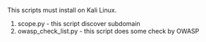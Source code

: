 This scripts must install on Kali Linux.
1) scope.py <domain name> - this script discover subdomain
2) owasp_check_list.py <domain name> - this script does some check by OWASP
